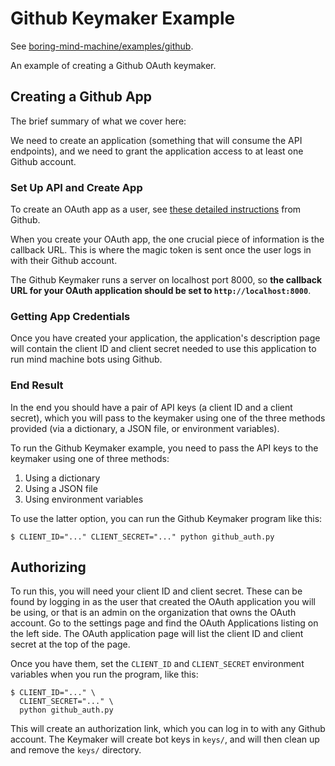 # Github Keymaker Example

See [boring-mind-machine/examples/github](https://github.com/rainbow-mind-machine/boring-mind-machine/tree/master/examples/github).

An example of creating a Github OAuth keymaker.

## Creating a Github App

The brief summary of what we cover here:

We need to create an application (something that will consume the API
endpoints), and we need to grant the application access to at least one 
Github account.

### Set Up API and Create App

To create an OAuth app as a user, see 
[these detailed instructions](https://developer.github.com/apps/building-oauth-apps/creating-an-oauth-app/)
from Github.

When you create your OAuth app, the one crucial
piece of information is the callback URL. This is
where the magic token is sent once the user logs in
with their Github account.

The Github Keymaker runs a server on localhost port 8000,
so **the callback URL for your OAuth application should be 
set to `http://localhost:8000`**.

### Getting App Credentials

Once you have created your application, the application's
description page will contain the client ID and client secret
needed to use this application to run mind machine bots
using Github.

### End Result

In the end you should have a pair of API keys (a client ID and
a client secret), which you will pass to the keymaker using
one of the three methods provided (via a dictionary, a JSON
file, or environment variables).

To run the Github Keymaker example, you need to pass the API
keys to the keymaker using one of three methods:

1. Using a dictionary
1. Using a JSON file
1. Using environment variables

To use the latter option, you can run the Github Keymaker program
like this:

```
$ CLIENT_ID="..." CLIENT_SECRET="..." python github_auth.py
```


## Authorizing

To run this, you will need your client ID and client secret.
These can be found by logging in as the user that created the
OAuth application you will be using, or that is an admin on the
organization that owns the OAuth account. Go to the settings page
and find the OAuth Applications listing on the left side. The
OAuth application page will list the client ID and client secret
at the top of the page.

Once you have them, set the `CLIENT_ID` and `CLIENT_SECRET` environment
variables when you run the program, like this:

```
$ CLIENT_ID="..." \
  CLIENT_SECRET="..." \
  python github_auth.py
```

This will create an authorization link, which you can log in to with
any Github account. The Keymaker will create bot keys in `keys/`,
and will then clean up and remove the `keys/` directory.

